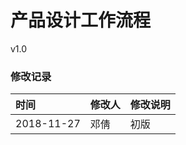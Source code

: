 # 产品设计工作流程

v1.0



### 修改记录



| 时间 | 修改人 | 修改说明 |
| :--- | :--- | :--- |
| 2018-11-27 | 邓倩 | 初版 |



